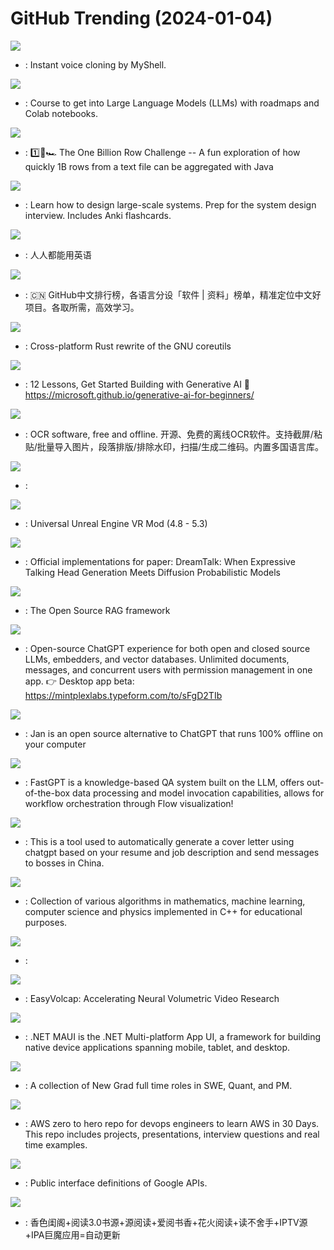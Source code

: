 # GitHub Trending (2024-01-04)

![](https://img.shields.io/badge/Python-New%203-green?style=flat-square&logo=appveyor)
- [](https://github.comundefined): Instant voice cloning by MyShell.

![](https://img.shields.io/badge/Jupyter%20Notebook-New%202-green?style=flat-square&logo=appveyor)
- [](https://github.comundefined): Course to get into Large Language Models (LLMs) with roadmaps and Colab notebooks.

![](https://img.shields.io/badge/Java-New%20308-green?style=flat-square&logo=appveyor)
- [](https://github.comundefined): 1️⃣🐝🏎️ The One Billion Row Challenge -- A fun exploration of how quickly 1B rows from a text file can be aggregated with Java

![](https://img.shields.io/badge/Python-New%20325-green?style=flat-square&logo=appveyor)
- [](https://github.comundefined): Learn how to design large-scale systems. Prep for the system design interview. Includes Anki flashcards.

![](https://img.shields.io/badge/none-New%20436-green?style=flat-square&logo=appveyor)
- [](https://github.comundefined): 人人都能用英语

![](https://img.shields.io/badge/Java-New%20660-green?style=flat-square&logo=appveyor)
- [](https://github.comundefined): 🇨🇳 GitHub中文排行榜，各语言分设「软件 | 资料」榜单，精准定位中文好项目。各取所需，高效学习。

![](https://img.shields.io/badge/Rust-New%20140-green?style=flat-square&logo=appveyor)
- [](https://github.comundefined): Cross-platform Rust rewrite of the GNU coreutils

![](https://img.shields.io/badge/Jupyter%20Notebook-New%2069-green?style=flat-square&logo=appveyor)
- [](https://github.comundefined): 12 Lessons, Get Started Building with Generative AI 🔗 https://microsoft.github.io/generative-ai-for-beginners/

![](https://img.shields.io/badge/QML-New%20501-green?style=flat-square&logo=appveyor)
- [](https://github.comundefined): OCR software, free and offline. 开源、免费的离线OCR软件。支持截屏/粘贴/批量导入图片，段落排版/排除水印，扫描/生成二维码。内置多国语言库。

![](https://img.shields.io/badge/C%2B%2B-New%2098-green?style=flat-square&logo=appveyor)
- [](https://github.comundefined): 

![](https://img.shields.io/badge/C%2B%2B-New%20322-green?style=flat-square&logo=appveyor)
- [](https://github.comundefined): Universal Unreal Engine VR Mod (4.8 - 5.3)

![](https://img.shields.io/badge/Python-New%20104-green?style=flat-square&logo=appveyor)
- [](https://github.comundefined): Official implementations for paper: DreamTalk: When Expressive Talking Head Generation Meets Diffusion Probabilistic Models

![](https://img.shields.io/badge/Python-New%2032-green?style=flat-square&logo=appveyor)
- [](https://github.comundefined): The Open Source RAG framework

![](https://img.shields.io/badge/JavaScript-New%20153-green?style=flat-square&logo=appveyor)
- [](https://github.comundefined): Open-source ChatGPT experience for both open and closed source LLMs, embedders, and vector databases. Unlimited documents, messages, and concurrent users with permission management in one app. 👉 Desktop app beta: https://mintplexlabs.typeform.com/to/sFgD2TIb

![](https://img.shields.io/badge/TypeScript-New%20550-green?style=flat-square&logo=appveyor)
- [](https://github.comundefined): Jan is an open source alternative to ChatGPT that runs 100% offline on your computer

![](https://img.shields.io/badge/TypeScript-New%2088-green?style=flat-square&logo=appveyor)
- [](https://github.comundefined): FastGPT is a knowledge-based QA system built on the LLM, offers out-of-the-box data processing and model invocation capabilities, allows for workflow orchestration through Flow visualization!

![](https://img.shields.io/badge/Python-New%20179-green?style=flat-square&logo=appveyor)
- [](https://github.comundefined): This is a tool used to automatically generate a cover letter using chatgpt based on your resume and job description and send messages to bosses in China.

![](https://img.shields.io/badge/C%2B%2B-New%20235-green?style=flat-square&logo=appveyor)
- [](https://github.comundefined): Collection of various algorithms in mathematics, machine learning, computer science and physics implemented in C++ for educational purposes.

![](https://img.shields.io/badge/Python-New%20457-green?style=flat-square&logo=appveyor)
- [](https://github.comundefined): 

![](https://img.shields.io/badge/Python-New%2026-green?style=flat-square&logo=appveyor)
- [](https://github.comundefined): EasyVolcap: Accelerating Neural Volumetric Video Research

![](https://img.shields.io/badge/C%23-New%2017-green?style=flat-square&logo=appveyor)
- [](https://github.comundefined): .NET MAUI is the .NET Multi-platform App UI, a framework for building native device applications spanning mobile, tablet, and desktop.

![](https://img.shields.io/badge/none-New%2015-green?style=flat-square&logo=appveyor)
- [](https://github.comundefined): A collection of New Grad full time roles in SWE, Quant, and PM.

![](https://img.shields.io/badge/Python-New%2038-green?style=flat-square&logo=appveyor)
- [](https://github.comundefined): AWS zero to hero repo for devops engineers to learn AWS in 30 Days. This repo includes projects, presentations, interview questions and real time examples.

![](https://img.shields.io/badge/Starlark-New%205-green?style=flat-square&logo=appveyor)
- [](https://github.comundefined): Public interface definitions of Google APIs.

![](https://img.shields.io/badge/Python-New%20250-green?style=flat-square&logo=appveyor)
- [](https://github.comundefined): 香色闺阁+阅读3.0书源+源阅读+爱阅书香+花火阅读+读不舍手+IPTV源+IPA巨魔应用=自动更新

